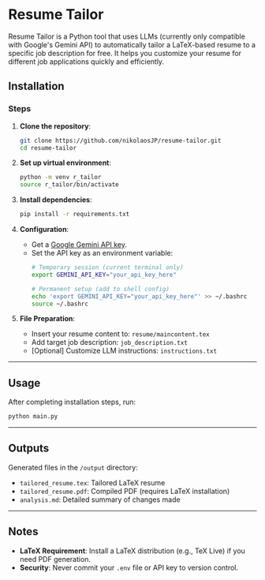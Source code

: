 # Resume Tailor

Resume Tailor is a Python tool that uses LLMs (currently only compatible with Google's Gemini API) to automatically tailor a LaTeX-based resume to a specific job description for free. It helps you customize your resume for different job applications quickly and efficiently.

## Installation

### Steps
1. **Clone the repository**:
   ```bash
   git clone https://github.com/nikolaosJP/resume-tailor.git
   cd resume-tailor
   ```

2. **Set up virtual environment**:
   ```bash
   python -m venv r_tailor
   source r_tailor/bin/activate 
   ```

3. **Install dependencies**:
   ```bash
   pip install -r requirements.txt
   ```

4. **Configuration**:
   - Get a [Google Gemini API key](https://ai.google.dev/).
   - Set the API key as an environment variable:
     ```bash
     # Temporary session (current terminal only)
     export GEMINI_API_KEY="your_api_key_here"
     
     # Permanent setup (add to shell config)
     echo 'export GEMINI_API_KEY="your_api_key_here"' >> ~/.bashrc
     source ~/.bashrc
     ```

5. **File Preparation**:
   - Insert your resume content to: `resume/maincontent.tex`
   - Add target job description: `job_description.txt`
   - [Optional] Customize LLM instructions: `instructions.txt`

---

## Usage

After completing installation steps, run:
```bash
python main.py
```

---

## Outputs

Generated files in the `/output` directory:
- `tailored_resume.tex`: Tailored LaTeX resume
- `tailored_resume.pdf`: Compiled PDF (requires LaTeX installation)
- `analysis.md`: Detailed summary of changes made

---

## Notes
- **LaTeX Requirement**: Install a LaTeX distribution (e.g., TeX Live) if you need PDF generation.
- **Security**: Never commit your `.env` file or API key to version control.

